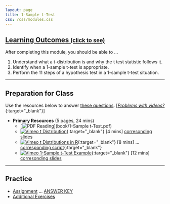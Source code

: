 ```yaml
---
layout: page
title: 1-Sample t-Test
css: /css/modules.css
---
```


<div class="panel-group-ILOs">
  <div class="panel panel-default">
    <div class="panel-heading">
      <h2 class="panel-title">
        <a data-toggle="collapse" href="#ILOs">Learning Outcomes <small>(click to see)</small></a>
      </h2>
    </div>
    <div id="ILOs" class="panel-collapse collapse">
      <div class="panel-body">

<p>After completing this module, you should be able to ...</p>

<ol>
  <li>Understand what a t-distribution is and why the t test statistic follows it.</li>
  <li>Identify when a 1-sample t-test is appropriate.</li>
  <li>Perform the 11 steps of a hypothesis test in a 1-sample t-test situation.</li>
</ol>
      </div>
    </div>
  </div>
</div>

----

## Preparation for Class

Use the resources below to answer [these questions](Prep/1Samplet). [[*Problems with videos?*](../resources/FAQ/FAQs/videos){:target="_blank"}]

* **Primary Resources** (5 pages, 24 mins)
  * [![PDF](../img/pdf.png) Reading](book/1-Sample t-Test.pdf)
  * [![Vimeo](../img/dhovid.png) t Distribution](https://vimeo.com/user45324800/tdist){:target="_blank"} [4 mins] [corresonding slides](PPT/1Samplet_PPT1.pptx)
  * [![Vimeo](../img/dhovid.png) t Distributions in R](https://vimeo.com/user45324800/tdistribution){:target="_blank"} [8 mins] ... [corresponding script](HO/1Samplet_RHO.html){:target="_blank"}
  * [![Vimeo](../img/dhovid.png) 1-Sample t-Test Example](https://vimeo.com/user45324800/t1test-ex1){:target="_blank"} [12 mins] [corresonding slides](PPT/1Samplet_PPT2.pptx)

----

## Practice

* [Assignment](CE/1Samplet_CE1) ... [ANSWER KEY](CE/KEY_1Samplet_CE)
* [Additional Exercises](CE/1Samplet_CE2)

<!---
&nbsp;

----

## Archived Materials

* [Old Lecture Slides](PPT/1Samplet_PPT_old.pptx)

--->
